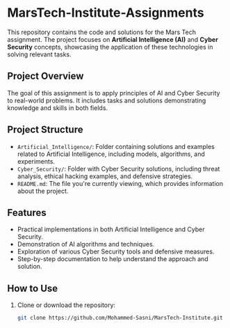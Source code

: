 # MarsTech-Institute-Assignments

This repository contains the code and solutions for the Mars Tech assignment. The project focuses on **Artificial Intelligence (AI)** and **Cyber Security** concepts, showcasing the application of these technologies in solving relevant tasks.

## Project Overview

The goal of this assignment is to apply principles of AI and Cyber Security to real-world problems. It includes tasks and solutions demonstrating knowledge and skills in both fields.

## Project Structure

- `Artificial_Intelligence/`: Folder containing solutions and examples related to Artificial Intelligence, including models, algorithms, and experiments.
- `Cyber_Security/`: Folder with Cyber Security solutions, including threat analysis, ethical hacking examples, and defensive strategies.
- `README.md`: The file you're currently viewing, which provides information about the project.

## Features

- Practical implementations in both Artificial Intelligence and Cyber Security.
- Demonstration of AI algorithms and techniques.
- Exploration of various Cyber Security tools and defensive measures.
- Step-by-step documentation to help understand the approach and solution.

## How to Use

1. Clone or download the repository:

   ```bash
   git clone https://github.com/Mohammed-Sasni/MarsTech-Institute.git
